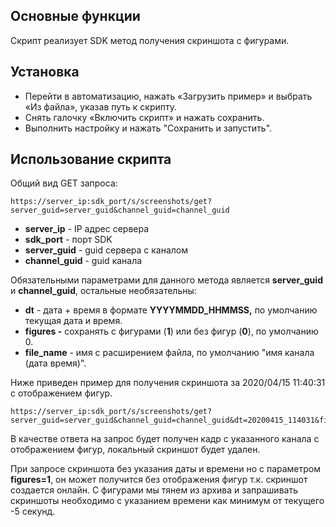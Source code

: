 ## Основные функции
Скрипт реализует SDK метод получения скриншота с фигурами.

## Установка
* Перейти в автоматизацию, нажать «Загрузить пример» и выбрать «Из файла», указав путь к скрипту.
* Снять галочку «Включить скрипт» и нажать сохранить.
* Выполнить настройку и нажать "Сохранить и запустить".

## Использование скрипта
Общий вид GET запроса: 

```
https://server_ip:sdk_port/s/screenshots/get?server_guid=server_guid&channel_guid=channel_guid
```

- **server_ip** - IP адрес сервера 
- **sdk_port** - порт SDK
- **server_guid** - guid сервера с каналом
- **channel_guid** - guid канала

Обязательными параметрами для данного метода является **server_guid** и **channel_guid**, остальные необязательны:

- **dt** - дата + время в формате **YYYYMMDD_HHMMSS,** по умолчанию текущая дата и время.
- **figures -** сохранять с фигурами (**1**) или без фигур (**0**), по умолчанию 0.
- **file_name** - имя с расширением файла, по умолчанию "имя канала (дата время)".

Ниже приведен пример для получения скриншота за 2020/04/15 11:40:31 с отображением фигур.

```
https://server_ip:sdk_port/s/screenshots/get?server_guid=server_guid&channel_guid=channel_guid&dt=20200415_114031&figures=1
```

В качестве ответа на запрос будет получен кадр с указанного канала c отображением фигур, локальный скриншот будет удален.

При запросе скриншота без указания даты и времени но с параметром **figures=1**, он может получится без отображения фигур т.к. скриншот создается онлайн.
С фигурами мы тянем из архива и запрашивать скриншоты необходимо с указанием времени как минимум от текущего -5 секунд.

